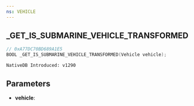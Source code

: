 ```yaml
---
ns: VEHICLE
---
```

## _GET_IS_SUBMARINE_VEHICLE_TRANSFORMED

```c
// 0xA77DC70BD689A1E5
BOOL _GET_IS_SUBMARINE_VEHICLE_TRANSFORMED(Vehicle vehicle);
```

```
NativeDB Introduced: v1290
```

## Parameters
* **vehicle**:
